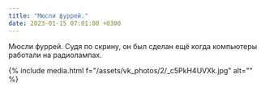 ```yaml
---
title: "Мюсли фуррей."
date: 2023-01-15 07:01:00 +0300
---
```


Мюсли фуррей.
Судя по скрину, он был сделан ещё когда компьютеры работали на радиолампах.

{% include media.html f="/assets/vk_photos/2/_c5PkH4UVXk.jpg" alt="" %}
